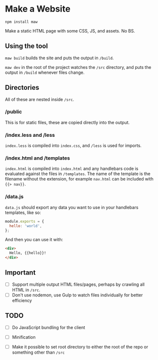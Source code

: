 # Make a Website

```
npm install maw
```

Make a static HTML page with some CSS, JS, and assets. No BS.

## Using the tool

`maw build` builds the site and puts the output in `/build`.

`maw dev` in the root of the project watches the `/src` directory, and puts the output in `/build` whenever files change.

## Directories

All of these are nested inside `/src`.

### /public

This is for static files, these are copied directly into the output.

### /index.less and /less

`index.less` is compiled into `index.css`, and `/less` is used for imports.

### /index.html and /templates

`index.html` is compiled into `index.html` and any handlebars code is evaluated against the files in `/templates`. The name of the template is the filename without the extension, for example `nav.html` can be included with `{{> nav}}`.

### /data.js

`data.js` should export any data you want to use in your handlebars templates, like so:

```js
module.exports = {
  hello: 'world',
};
```

And then you can use it with:

```html
<div>
  Hello, {{hello}}!
</div>
```

## Important

- [ ] Support multiple output HTML files/pages, perhaps by crawling all HTML in `/src`.
- [ ] Don't use nodemon, use Gulp to watch files individually for better efficiency

## TODO

- [ ] Do JavaScript bundling for the client
- [ ] Minification
- [ ] Make it possible to set root directory to either the root of the repo or something other than `/src`

